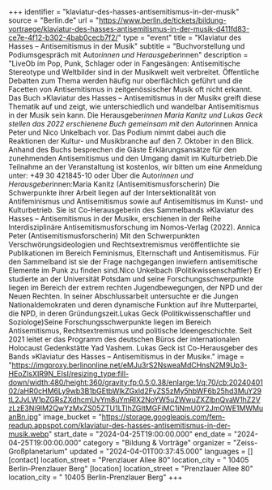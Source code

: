 +++
identifier = "klaviatur-des-hasses-antisemitismus-in-der-musik"
source = "Berlin.de"
url = "https://www.berlin.de/tickets/bildung-vortraege/klaviatur-des-hasses-antisemitismus-in-der-musik-d411fd83-ce7e-4f12-b302-4bab0cecb7f2/"
type = "event"
title = "Klaviatur des Hasses – Antisemitismus in der Musik"
subtitle = "Buchvorstellung und Podiumsgespräch mit Autor*innen und Herausgeber*innen"
description = "LiveOb im Pop, Punk, Schlager oder in Fangesängen: Antisemitische Stereotype und Weltbilder sind in der Musikwelt weit verbreitet. Öffentliche Debatten zum Thema werden häufig nur oberflächlich geführt und die Facetten von Antisemitismus in zeitgenössischer Musik oft nicht erkannt. Das Buch »Klaviatur des Hasses – Antisemitismus in der Musik« greift diese Thematik auf und zeigt, wie unterschiedlich und wandelbar Antisemitismus in der Musik sein kann. Die Herausgeber*innen Maria Kanitz und Lukas Geck stellen das 2022 erschienene Buch gemeinsam mit den Autor*innen Annica Peter und Nico Unkelbach vor. Das Podium nimmt dabei auch die Reaktionen der Kultur- und Musikbranche auf den 7. Oktober in den Blick. Anhand des Buchs besprechen die Gäste Erklärungsansätze für den zunehmenden Antisemitismus und den Umgang damit im Kulturbetrieb.Die Teilnahme an der Veranstaltung ist kostenlos, wir bitten um eine Anmeldung unter: +49 30 421845-10 oder Über die Autor*innen und Herausgeber*innen:Maria Kanitz (Antisemitismusforscherin) Die Schwerpunkte ihrer Arbeit liegen auf der Intersektionalität von Antifeminismus und Antisemitismus sowie auf Antisemitismus im Kunst- und Kulturbetrieb. Sie ist Co-Herausgeberin des Sammelbands »Klaviatur des Hasses – Antisemitismus in der Musik«, erschienen in der Reihe Interdisziplinäre Antisemitismusforschung im Nomos-Verlag (2022). Annica Peter (Antisemitismusforscherin) Mit den Schwerpunkten Verschwörungsideologien und Rechtsextremismus veröffentlichte sie Publikationen im Bereich Feminismus, Elternschaft und Antisemitismus. Für den Sammelband ist sie der Frage nachgegangen inwiefern antisemitische Elemente im Punk zu finden sind.Nico Unkelbach (Politikwissenschaftler) Er studierte an der Universität Potsdam und seine Forschungsschwerpunkte liegen im Bereich der extrem rechten Jugendbewegungen, der NPD und der Neuen Rechten. In seiner Abschlussarbeit untersuchte er die Jungen Nationaldemokraten und deren dynamische Funktion auf ihre Mutterpartei, die NPD, in deren Gründungszeit.Lukas Geck (Politikwissenschaftler und Soziologe)Seine Forschungsschwerpunkte liegen im Bereich Antisemitismus, Rechtsextremismus und politische Ideengeschichte. Seit 2021 leitet er das Programm des deutschen Büros der internationalen Holocaust Gedenkstätte Yad Vashem. Lukas Geck ist Co-Herausgeber des Bands »Klaviatur des Hasses – Antisemitismus in der Musik«."
image = "https://imgproxy.berlinonline.net/eMJu3rS2NsweaMdCHnsN2M9Up3-HEoZIsXIR9N_EIsI/resizing_type:fill-down/width:480/height:360/gravity:fp:0.5:0.38/enlarge:1/q:70/cb:2024040102/aHR0cHM6Ly9wb3B1bGEtbWlkZGxld2FyZS5zMy5hbWF6b25hd3MuY29tL2JvLW1pZGRsZXdhcmUvYm8uYmRlX2NoYW5uZWwuZXZlbnQvaW1hZ2VzLzE3Ni9lM2QwYzMxZS05ZTU1LTlhZGItMGFiMC1iNmU0Y2JmOWE1MWMuanBn.jpg"
image_bucket = "https://storage.googleapis.com/fem-readup.appspot.com/klaviatur-des-hasses-antisemitismus-in-der-musik.webp"
start_date = "2024-04-25T19:00:00.000"
end_date = "2024-04-25T19:00:00.000"
category = "Bildung & Vorträge"
organizer = "Zeiss-Großplanetarium"
updated = "2024-04-01T00:37:45.000"
languages = []
[contact]
location_street = "Prenzlauer Allee 80"
location_city = " 10405 Berlin-Prenzlauer Berg"
[location]
location_street = "Prenzlauer Allee 80"
location_city = " 10405 Berlin-Prenzlauer Berg"
+++